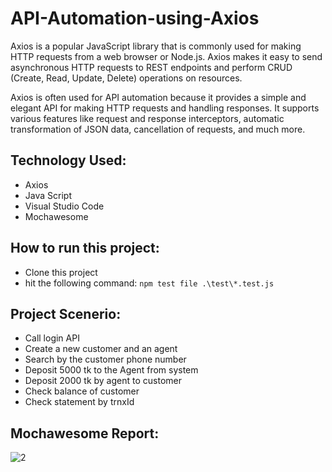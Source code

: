# API-Automation-using-Axios
Axios is a popular JavaScript library that is commonly used for making HTTP requests from a web browser or Node.js. Axios makes it easy to send asynchronous HTTP requests to REST endpoints and perform CRUD (Create, Read, Update, Delete) operations on resources.

Axios is often used for API automation because it provides a simple and elegant API for making HTTP requests and handling responses. It supports various features like request and response interceptors, automatic transformation of JSON data, cancellation of requests, and much more.

## Technology Used:
- Axios
- Java Script
- Visual Studio Code
- Mochawesome

## How to run this project:
- Clone this project
- hit the following command: ```npm test file .\test\*.test.js```

## Project Scenerio:
- Call login API
- Create a new customer and an agent
- Search by the customer phone number
- Deposit 5000 tk to the Agent from system
- Deposit 2000 tk by agent to customer
- Check balance of customer
- Check statement by trnxId

## Mochawesome Report:
![2](https://github.com/towfik1996/API-Automation-using-Axios/assets/96409251/138e11ff-41e5-4722-9567-20e288f3956b)
